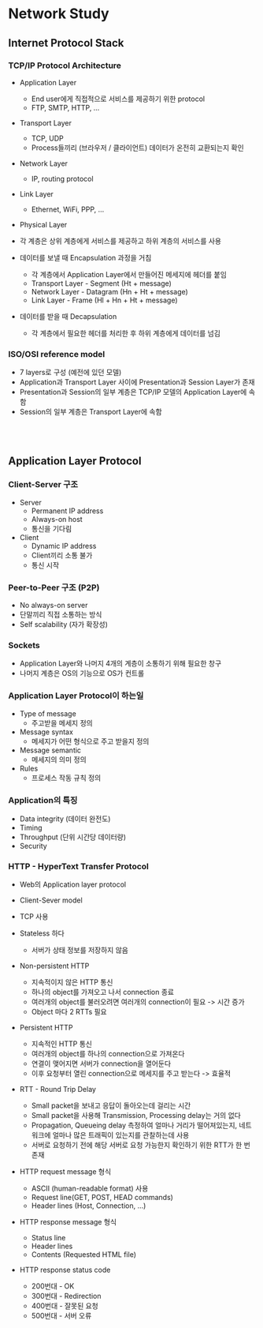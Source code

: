 # Network Study

## Internet Protocol Stack

### TCP/IP Protocol Architecture

-   Application Layer
    -   End user에게 직접적으로 서비스를 제공하기 위한 protocol
    -   FTP, SMTP, HTTP, …
-   Transport Layer
    -   TCP, UDP
    -   Process들끼리 (브라우저 / 클라이언트) 데이터가 온전히 교환되는지 확인
-   Network Layer
    -   IP, routing protocol
-   Link Layer
    -   Ethernet, WiFi, PPP, …
-   Physical Layer

-   각 계층은 상위 계층에게 서비스를 제공하고 하위 계층의 서비스를 사용
-   데이터를 보낼 때 Encapsulation 과정을 거침
    -   각 계층에서 Application Layer에서 만들어진 메세지에 헤더를 붙임
    -   Transport Layer - Segment (Ht + message)
    -   Network Layer - Datagram (Hn + Ht + message)
    -   Link Layer - Frame (Hl + Hn + Ht + message)
-   데이터를 받을 때 Decapsulation
    -   각 계층에서 필요한 헤더를 처리한 후 하위 계층에게 데이터를 넘김

### ISO/OSI reference model

-   7 layers로 구성 (예전에 있던 모델)
-   Application과 Transport Layer 사이에 Presentation과 Session Layer가 존재
-   Presentation과 Session의 일부 계층은 TCP/IP 모델의 Application Layer에 속함
-   Session의 일부 계층은 Transport Layer에 속함

<br></br>

## Application Layer Protocol

### Client-Server 구조

-   Server
    -   Permanent IP address
    -   Always-on host
    -   통신을 기다림
-   Client
    -   Dynamic IP address
    -   Client끼리 소통 불가
    -   통신 시작

### Peer-to-Peer 구조 (P2P)

-   No always-on server
-   단말끼리 직접 소통하는 방식
-   Self scalability (자가 확장성)

### Sockets

-   Application Layer와 나머지 4개의 계층이 소통하기 위해 필요한 창구
-   나머지 계층은 OS의 기능으로 OS가 컨트롤

### Application Layer Protocol이 하는일

-   Type of message
    -   주고받을 메세지 정의
-   Message syntax
    -   메세지가 어떤 형식으로 주고 받을지 정의
-   Message semantic
    -   메세지의 의미 정의
-   Rules
    -   프로세스 작동 규칙 정의

### Application의 특징

-   Data integrity (데이터 완전도)
-   Timing
-   Throughput (단위 시간당 데이터량)
-   Security

### HTTP - HyperText Transfer Protocol

-   Web의 Application layer protocol

-   Client-Sever model
-   TCP 사용
-   Stateless 하다
    -   서버가 상태 정보를 저장하지 않음
-   Non-persistent HTTP
    -   지속적이지 않은 HTTP 통신
    -   하나의 object를 가져오고 나서 connection 종료
    -   여러개의 object를 불러오려면 여러개의 connection이 필요 -> 시간 증가
    -   Object 마다 2 RTTs 필요
-   Persistent HTTP
    -   지속적인 HTTP 통신
    -   여러개의 object를 하나의 connection으로 가져온다
    -   연결이 맺어지면 서버가 connection을 열어둔다
    -   이후 요청부터 열린 connection으로 메세지를 주고 받는다 -> 효율적
-   RTT - Round Trip Delay

    -   Small packet을 보내고 응답이 돌아오는데 걸리는 시간
    -   Small packet을 사용해 Transmission, Processing delay는 거의 없다
    -   Propagation, Queueing delay 측정하여 얼마나 거리가 떨어져있는지, 네트워크에 얼마나 많은 트래픽이 있는지를 관찰하는데 사용
    -   서버로 요청하기 전에 해당 서버로 요청 가능한지 확인하기 위한 RTT가 한 번 존재

-   HTTP request message 형식

    -   ASCII (human-readable format) 사용
    -   Request line(GET, POST, HEAD commands)
    -   Header lines (Host, Connection, …)

-   HTTP response message 형식

    -   Status line
    -   Header lines
    -   Contents (Requested HTML file)

-   HTTP response status code
    -   200번대 - OK
    -   300번대 - Redirection
    -   400번대 - 잘못된 요청
    -   500번대 - 서버 오류
